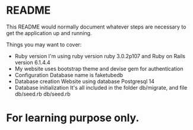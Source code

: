 # README

This README would normally document whatever steps are necessary to get the
application up and running.

Things you may want to cover:

* Ruby version
I'm using ruby version ruby 3.0.2p107
and Ruby on Rails version 6.1.4.4
* My website uses bootstrap theme and devise gem for authentication
* Configuration
Database name is faketubedb
* Database creation
Website using database Postgresql 14
* Database initialization
It's all included in the folder db/migrate, and file db/seed.rb db/seed.rb
# For learning purpose only.